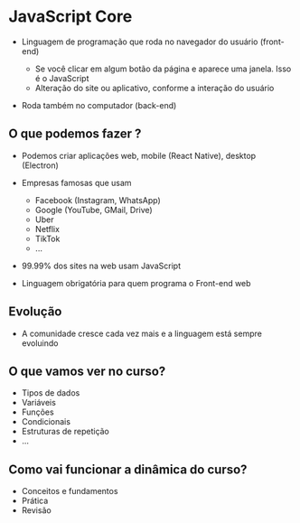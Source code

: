 # JavaScript Core

* Linguagem de programação que roda no navegador do usuário (front-end)
  * Se você clicar em algum botão da página e aparece uma janela. Isso é o JavaScript
  * Alteração do site ou aplicativo, conforme a interação do usuário

* Roda também no computador (back-end)

## O que podemos fazer ?

* Podemos criar aplicações web, mobile (React Native), desktop (Electron)
* Empresas famosas que usam
  * Facebook (Instagram, WhatsApp)
  * Google (YouTube, GMail, Drive)
  * Uber
  * Netflix
  * TikTok
  * ...

* 99.99% dos sites na web usam JavaScript
* Linguagem obrigatória para quem programa o Front-end web

## Evolução

* A comunidade cresce cada vez mais e a linguagem está sempre evoluindo

## O que vamos ver no curso?

* Tipos de dados
* Variáveis
* Funções
* Condicionais
* Estruturas de repetição
* ...

## Como vai funcionar a dinâmica do curso?

* Conceitos e fundamentos
* Prática
* Revisão
